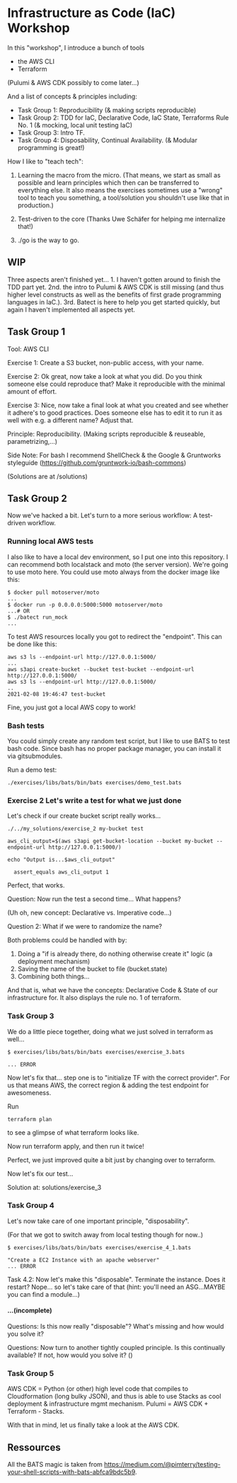 # Infrastructure as Code (IaC) Workshop

In this "workshop", I introduce a bunch of tools

- the AWS CLI
- Terraform

(Pulumi & AWS CDK possibly to come later...)

And a list of concepts & principles including:

- Task Group 1: Reproducibility (& making scripts reproducible)
- Task Group 2: TDD for IaC, Declarative Code, IaC State, Terraforms Rule No. 1 (& mocking, local unit testing IaC)
- Task Group 3: Intro TF.
- Task Group 4: Disposability, Continual Availability. (& Modular programming is great!)

How I like to "teach tech":

1.  Learning the macro from the micro. (That means, we start as small as possible and learn principles which then can be transferred to everything else. It also means the exercises sometimes use a "wrong" tool to teach you something, a tool/solution you shouldn't use like that in production.)

2.  Test-driven to the core (Thanks Uwe Schäfer for helping me internalize that!)

3.  ./go is the way to go.

## WIP

Three aspects aren't finished yet... 1. I haven't gotten around to finish the TDD part yet. 2nd. the intro to Pulumi & AWS CDK is still missing (and thus higher level constructs as well as the benefits of first grade programming languages in IaC.).
3rd. Batect is here to help you get started quickly, but again I haven't implemented all aspects yet.

## Task Group 1

Tool: AWS CLI

Exercise 1: Create a S3 bucket, non-public access, with your name.

Exercise 2: Ok great, now take a look at what you did. Do you think
someone else could reproduce that? Make it reproducible with the minimal
amount of effort.

Exercise 3: Nice, now take a final look at what you created and see whether
it adhere's to good practices. Does someone else has to edit it to run it
as well with e.g. a different name? Adjust that.

Principle: Reproducibility. (Making scripts reproducible & reuseable,
parametrizing,...)

Side Note: For bash I recommend ShellCheck & the Google & Gruntworks
styleguide (https://github.com/gruntwork-io/bash-commons)

(Solutions are at /solutions)

## Task Group 2

Now we've hacked a bit. Let's turn to a more serious workflow: A test-driven
workflow.

### Running local AWS tests

I also like to have a local dev environment, so I put one into this repository.
I can recommend both localstack and moto (the server version). We're going
to use moto here. You could use moto always from the docker image like this:

```
$ docker pull motoserver/moto
...
$ docker run -p 0.0.0.0:5000:5000 motoserver/moto
...# OR
$ ./batect run_mock
...
```

To test AWS resources locally you got to redirect the "endpoint". This can be
done like this:

```
aws s3 ls --endpoint-url http://127.0.0.1:5000/
...
aws s3api create-bucket --bucket test-bucket --endpoint-url http://127.0.0.1:5000/
aws s3 ls --endpoint-url http://127.0.0.1:5000/
..
2021-02-08 19:46:47 test-bucket
```

Fine, you just got a local AWS copy to work!

### Bash tests

You could simply create any random test script, but I like to use BATS to
test bash code. Since bash has no proper package manager, you can install it via
gitsubmodules.

Run a demo test:

```
./exercises/libs/bats/bin/bats exercises/demo_test.bats
```

### Exercise 2 Let's write a test for what we just done

Let's check if our create bucket script really works...

```
./../my_solutions/exercise_2 my-bucket test

aws_cli_output=$(aws s3api get-bucket-location --bucket my-bucket --endpoint-url http://127.0.0.1:5000/)

echo "Output is...$aws_cli_output"

  assert_equals aws_cli_output 1
```

Perfect, that works.

Question: Now run the test a second time... What happens?

(Uh oh, new concept: Declarative vs. Imperative code...)

Question 2: What if we were to randomize the name?

Both problems could be handled with by:

1.  Doing a "if is already there, do nothing otherwise create it" logic (a deployment mechanism)
2.  Saving the name of the bucket to file (bucket.state)
3.  Combining both things...

And that is, what we have the concepts: Declarative Code & State of our
infrastructure for. It also displays the rule no. 1 of terraform.

### Task Group 3

We do a little piece together, doing what we just solved
in terraform as well...

```
$ exercises/libs/bats/bin/bats exercises/exercise_3.bats

... ERROR
```

Now let's fix that... step one is to "initialize TF with the correct provider".
For us that means AWS, the correct region & adding the test endpoint for
awesomeness.

Run

```
terraform plan
```

to see a glimpse of what terraform looks like.

Now run terraform apply, and then run it twice!

Perfect, we just improved quite a bit just by changing over to terraform.

Now let's fix our test...

Solution at: solutions/exercise_3

### Task Group 4

Let's now take care of one important principle, "disposability".

(For that we got to switch away from local testing though for now..)

```
$ exercises/libs/bats/bin/bats exercises/exercise_4_1.bats

"Create a EC2 Instance with an apache webserver"
... ERROR
```

Task 4.2: Now let's make this "disposable". Terminate the instance. Does it restart?
Nope... so let's take care of that (hint: you'll need an ASG...MAYBE you can
find a module...)

#### ...(incomplete)

Questions: Is this now really "disposable"? What's missing
and how would you solve it?

Questions: Now turn to another tightly coupled principle. Is this continually available?
If not, how would you solve it? ()

### Task Group 5

AWS CDK = Python (or other) high level code that compiles to Cloudformation
(long bulky JSON), and thus is able to use Stacks as cool deployment &
infrastructure mgmt mechanism.
Pulumi = AWS CDK + Terraform - Stacks.

With that in mind, let us finally take a look at the AWS CDK.

## Ressources

All the BATS magic is taken from https://medium.com/@pimterry/testing-your-shell-scripts-with-bats-abfca9bdc5b9.
